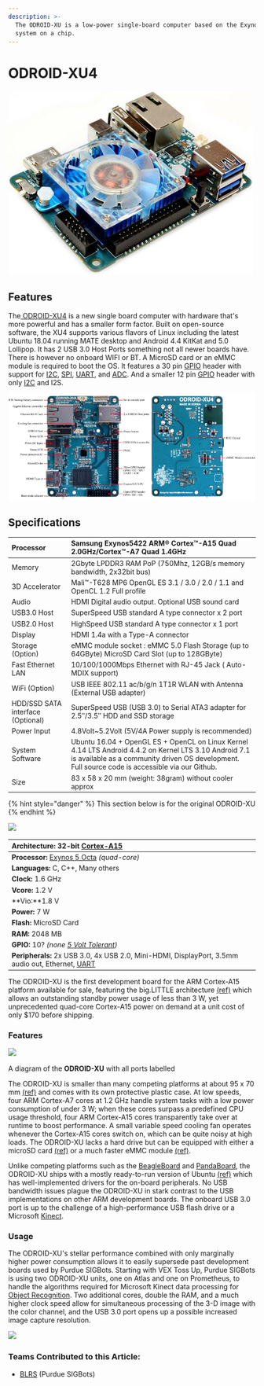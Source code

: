 ```yaml
---
description: >-
  The ODROID-XU is a low-power single-board computer based on the Exynos5422
  system on a chip.
---
```


# ODROID-XU4

![An ODROID-XU4](../../../.gitbook/assets/xu4_1_498x375.jpg)

## Features

The[ ODROID-XU4](https://www.hardkernel.com/shop/odroid-xu4q-special-price/) is a new single board computer with hardware that's more powerful and has a smaller form factor. Built on open-source software, the XU4 supports various flavors of Linux including the latest Ubuntu 18.04 running MATE desktop and Android 4.4 KitKat and 5.0 Lollipop. It has 2 USB 3.0 Host Ports something not all newer boards have. There is however no onboard WIFI or BT. A MicroSD card or an eMMC module is required to boot the OS. It features a 30 pin [GPIO](../gpio.md) header with support for [I2C](../i2c.md), [SPI](../spi.md), [UART](../uart.md), and [ADC](../analog-digital-converter.md). And a smaller 12 pin [GPIO](../gpio.md) header with only [I2C](../i2c.md) and I2S.

![](../../../.gitbook/assets/odroid-xu4-octa-core-computer-with-samsung-exynos-5422-g143452239825-980.jpg)

## Specifications

| Processor | Samsung Exynos5422 ARM® Cortex™-A15 Quad 2.0GHz/Cortex™-A7 Quad 1.4GHz |
| :--- | :--- |
| Memory | 2Gbyte LPDDR3 RAM PoP \(750Mhz, 12GB/s memory bandwidth, 2x32bit bus\) |
| 3D Accelerator | Mali™-T628 MP6 OpenGL ES 3.1 / 3.0 / 2.0 / 1.1 and OpenCL 1.2 Full profile |
| Audio | HDMI Digital audio output. Optional USB sound card |
| USB3.0 Host | SuperSpeed USB standard A type connector x 2 port |
| USB2.0 Host | HighSpeed USB standard A type connector x 1 port |
| Display | HDMI 1.4a with a Type-A connector |
| Storage \(Option\) | eMMC module socket : eMMC 5.0 Flash Storage \(up to 64GByte\) MicroSD Card Slot \(up to 128GByte\) |
| Fast Ethernet LAN | 10/100/1000Mbps Ethernet with RJ-45 Jack \( Auto-MDIX support\) |
| WiFi \(Option\) | USB IEEE 802.11 ac/b/g/n 1T1R WLAN with Antenna \(External USB adapter\) |
| HDD/SSD SATA interface \(Optional\) | SuperSpeed USB \(USB 3.0\) to Serial ATA3 adapter for 2.5″/3.5″ HDD and SSD storage |
| Power Input | 4.8Volt~5.2Volt  \(5V/4A Power supply is recommended\) |
| System Software | Ubuntu 16.04 + OpenGL ES + OpenCL on Linux Kernel 4.14 LTS Android 4.4.2 on Kernel LTS 3.10 Android 7.1 is available as a community driven OS development. Full source code is accessible via our Github. |
| Size | 83 x 58 x 20 mm \(weight: 38gram\) without cooler approx |

{% hint style="danger" %}
This section below is for the original ODROID-XU
{% endhint %}

![](https://phabricator.purduesigbots.com/file/data/wq3qd7bzvomweuord2j7/PHID-FILE-ugin4mlcjor6byhfwdcc/processor_odroidxu.jpg)

| **Architecture:** 32-bit [Cortex-A15](http://www.arm.com/products/processors/cortex-a/cortex-a15.php/) |
| :--- |
| **Processor:** [Exynos 5 Octa](http://www.samsung.com/global/business/semiconductor/minisite/Exynos/products5octa.html/) _\(quad-core\)_ |
| **Languages:** C, C++, Many others |
| **Clock:** 1.6 GHz |
| **Vcore:** 1.2 V |
| **Vio:**1.8 V |
| **Power:** 7 W |
| **Flash:** MicroSD Card |
| **RAM:** 2048 MB |
| **GPIO:** 10? _\(none_ [_5 Volt Tolerant_](https://github.com/theol0403/BLRS-Wiki/tree/d5c517253c2e4369a647e51e200d5175ad2be2ea/w/wiki/ee/5_volt_tolerant/README.md)_\)_ |
| **Peripherals:** 2x USB 3.0, 4x USB 2.0, Mini-HDMI, DisplayPort, 3.5mm audio out, Ethernet, [UART](https://github.com/theol0403/BLRS-Wiki/tree/d5c517253c2e4369a647e51e200d5175ad2be2ea/w/wiki/ee/uart/README.md) |

The ODROID-XU is the first development board for the ARM Cortex-A15 platform available for sale, featuring the big.LITTLE architecture [\(ref\)](http://www.arm.com/products/processors/technologies/biglittleprocessing.php) which allows an outstanding standby power usage of less than 3 W, yet unprecedented quad-core Cortex-A15 power on demand at a unit cost of only $170 before shipping.

### Features

[![](https://phabricator.purduesigbots.com/file/data/gg75v57orkupbru5zg7s/PHID-FILE-dmmfjwsqa3zwnpfznzre/processor_odroidxu_ports.jpg)](https://phabricator.purduesigbots.com/file/data/gg75v57orkupbru5zg7s/PHID-FILE-dmmfjwsqa3zwnpfznzre/processor_odroidxu_ports.jpg)

A diagram of the **ODROID-XU** with all ports labelled

The ODROID-XU is smaller than many competing platforms at about 95 x 70 mm [\(ref\)](http://www.hardkernel.com/renewal_2011/products/prdt_info.php?g_code=G137510300620&tab_idx=2) and comes with its own protective plastic case. At low speeds, four ARM Cortex-A7 cores at 1.2 GHz handle system tasks with a low power consumption of under 3 W; when these cores surpass a predefined CPU usage threshold, four ARM Cortex-A15 cores transparently take over at runtime to boost performance. A small variable speed cooling fan operates whenever the Cortex-A15 cores switch on, which can be quite noisy at high loads. The ODROID-XU lacks a hard drive but can be equipped with either a microSD card [\(ref\)](http://www.amazon.com/SanDisk-Ultra-Class-Memory-SDSDU-016G-U46/dp/B007BJHETS/ref=sr_1_4/187-6017561-5043339?ie=UTF8&qid=1382319410&sr=8-4&keywords=sandisk+ultra) or a much faster eMMC module [\(ref\)](http://www.hardkernel.com/renewal_2011/products/prdt_info.php?g_code=G137454882497).

Unlike competing platforms such as the [BeagleBoard](https://github.com/theol0403/BLRS-Wiki/tree/d5c517253c2e4369a647e51e200d5175ad2be2ea/w/wiki/ee/beagleboard/README.md) and [PandaBoard](https://github.com/theol0403/BLRS-Wiki/tree/d5c517253c2e4369a647e51e200d5175ad2be2ea/w/wiki/ee/pandaboard/README.md), the ODROID-XU ships with a mostly ready-to-run version of Ubuntu [\(ref\)](http://forum.odroid.com/viewforum.php?f=61&sid=a7e701b4e15d534864cff67192073c71) which has well-implemented drivers for the on-board peripherals. No USB bandwidth issues plague the ODROID-XU in stark contrast to the USB implementations on other ARM development boards. The onboard USB 3.0 port is up to the challenge of a high-performance USB flash drive or a Microsoft [Kinect](https://github.com/theol0403/BLRS-Wiki/tree/d5c517253c2e4369a647e51e200d5175ad2be2ea/w/wiki/ee/kinect/README.md).

### Usage

The ODROID-XU's stellar performance combined with only marginally higher power consumption allows it to easily supersede past development boards used by Purdue SIGBots. Starting with VEX Toss Up, Purdue SIGBots is using two ODROID-XU units, one on Atlas and one on Prometheus, to handle the algorithms required for Microsoft Kinect data processing for [Object Recognition](../../../software/object-recognition/). Two additional cores, double the RAM, and a much higher clock speed allow for simultaneous processing of the 3-D image with the color channel, and the USB 3.0 port opens up a possible increased image capture resolution.

[![](https://phabricator.purduesigbots.com/file/data/xh3tb6te4ek7cvfwlkl7/PHID-FILE-z4y4vfmjfgp4s4pejjrk/power_supply.jpg)](https://phabricator.purduesigbots.com/file/data/xh3tb6te4ek7cvfwlkl7/PHID-FILE-z4y4vfmjfgp4s4pejjrk/power_supply.jpg)

### Teams Contributed to this Article:

* [BLRS](https://purduesigbots.com/) \(Purdue SIGBots\)


